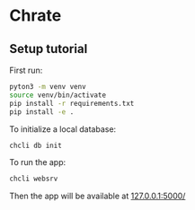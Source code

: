 # Chrate

## Setup tutorial

First run:
```bash
pyton3 -m venv venv
source venv/bin/activate
pip install -r requirements.txt
pip install -e .
```

To initialize a local database:
```bash
chcli db init
```

To run the app:
```bash
chcli websrv
```

Then the app will be available at [127.0.0.1:5000/](http://127.0.0.1:5000/)